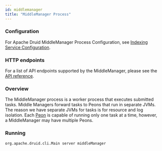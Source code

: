 ```yaml
---
id: middlemanager
title: "MiddleManager Process"
---
```


<!--
  ~ Licensed to the Apache Software Foundation (ASF) under one
  ~ or more contributor license agreements.  See the NOTICE file
  ~ distributed with this work for additional information
  ~ regarding copyright ownership.  The ASF licenses this file
  ~ to you under the Apache License, Version 2.0 (the
  ~ "License"); you may not use this file except in compliance
  ~ with the License.  You may obtain a copy of the License at
  ~
  ~   http://www.apache.org/licenses/LICENSE-2.0
  ~
  ~ Unless required by applicable law or agreed to in writing,
  ~ software distributed under the License is distributed on an
  ~ "AS IS" BASIS, WITHOUT WARRANTIES OR CONDITIONS OF ANY
  ~ KIND, either express or implied.  See the License for the
  ~ specific language governing permissions and limitations
  ~ under the License.
  -->


### Configuration

For Apache Druid MiddleManager Process Configuration, see [Indexing Service Configuration](../configuration/index.html#middlemanager-and-peons).

### HTTP endpoints

For a list of API endpoints supported by the MiddleManager, please see the [API reference](../operations/api-reference.html#middlemanager).

### Overview

The MiddleManager process is a worker process that executes submitted tasks. Middle Managers forward tasks to Peons that run in separate JVMs.
The reason we have separate JVMs for tasks is for resource and log isolation. Each [Peon](../design/peons.md) is capable of running only one task at a time, however, a MiddleManager may have multiple Peons.

### Running

```
org.apache.druid.cli.Main server middleManager
```
